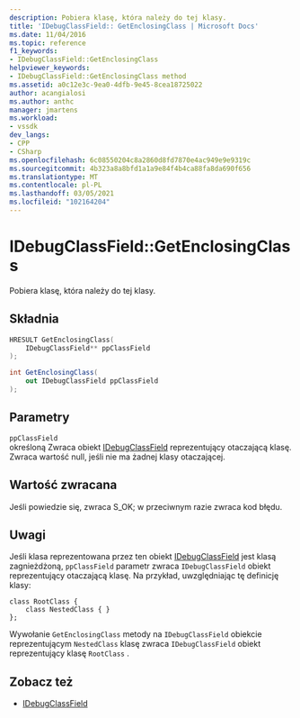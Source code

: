 ```yaml
---
description: Pobiera klasę, która należy do tej klasy.
title: 'IDebugClassField:: GetEnclosingClass | Microsoft Docs'
ms.date: 11/04/2016
ms.topic: reference
f1_keywords:
- IDebugClassField::GetEnclosingClass
helpviewer_keywords:
- IDebugClassField::GetEnclosingClass method
ms.assetid: a0c12e3c-9ea0-4dfb-9e45-8cea18725022
author: acangialosi
ms.author: anthc
manager: jmartens
ms.workload:
- vssdk
dev_langs:
- CPP
- CSharp
ms.openlocfilehash: 6c08550204c8a2860d8fd7870e4ac949e9e9319c
ms.sourcegitcommit: 4b323a8a8bfd1a1a9e84f4b4ca88fa8da690f656
ms.translationtype: MT
ms.contentlocale: pl-PL
ms.lasthandoff: 03/05/2021
ms.locfileid: "102164204"
---
```

# <a name="idebugclassfieldgetenclosingclass"></a>IDebugClassField::GetEnclosingClass
Pobiera klasę, która należy do tej klasy.

## <a name="syntax"></a>Składnia

```cpp
HRESULT GetEnclosingClass(
    IDebugClassField** ppClassField
);
```

```csharp
int GetEnclosingClass(
    out IDebugClassField ppClassField
);
```

## <a name="parameters"></a>Parametry
`ppClassField`\
określoną Zwraca obiekt [IDebugClassField](../../../extensibility/debugger/reference/idebugclassfield.md) reprezentujący otaczającą klasę. Zwraca wartość null, jeśli nie ma żadnej klasy otaczającej.

## <a name="return-value"></a>Wartość zwracana
Jeśli powiedzie się, zwraca S_OK; w przeciwnym razie zwraca kod błędu.

## <a name="remarks"></a>Uwagi
Jeśli klasa reprezentowana przez ten obiekt [IDebugClassField](../../../extensibility/debugger/reference/idebugclassfield.md) jest klasą zagnieżdżoną, `ppClassField` parametr zwraca `IDebugClassField` obiekt reprezentujący otaczającą klasę. Na przykład, uwzględniając tę definicję klasy:

```
class RootClass {
    class NestedClass { }
};
```

Wywołanie `GetEnclosingClass` metody na `IDebugClassField` obiekcie reprezentującym `NestedClass` klasę zwraca `IDebugClassField` obiekt reprezentujący klasę `RootClass` .

## <a name="see-also"></a>Zobacz też
- [IDebugClassField](../../../extensibility/debugger/reference/idebugclassfield.md)

